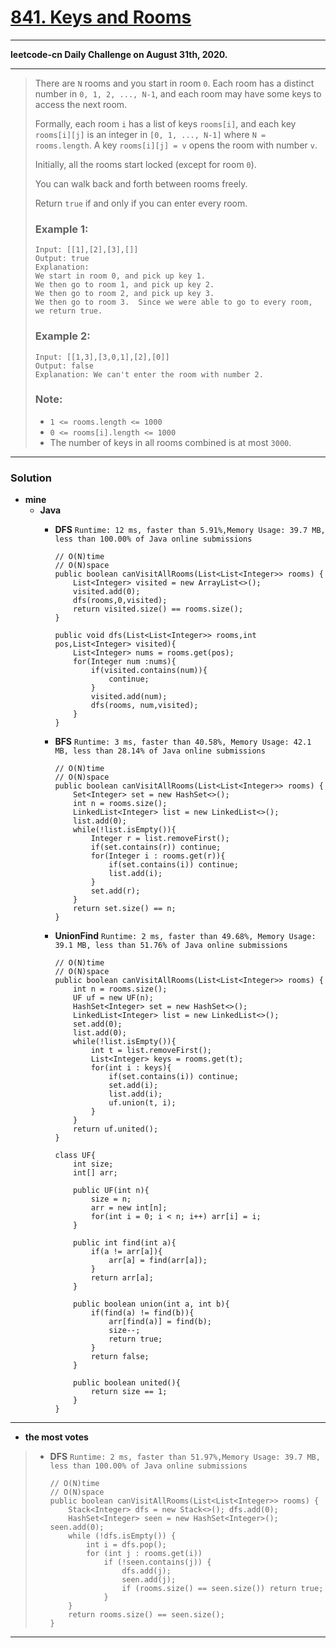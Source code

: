 # [841. Keys and Rooms](https://leetcode.com/problems/keys-and-rooms/)
---

**leetcode-cn Daily Challenge on August 31th, 2020.**

---

> There are `N` rooms and you start in room `0`.  Each room has a distinct number in `0, 1, 2, ..., N-1`, and each room may have some keys to access the next room.
>
> Formally, each room `i` has a list of keys `rooms[i]`, and each key `rooms[i][j]` is an integer in `[0, 1, ..., N-1]` where `N = rooms.length`.  A key `rooms[i][j] = v` opens the room with number `v`.
>
> Initially, all the rooms start locked (except for room `0`).
>
> You can walk back and forth between rooms freely.
>
> Return `true` if and only if you can enter every room.
>
> ### Example 1:
> ```
> Input: [[1],[2],[3],[]]
> Output: true
> Explanation:
> We start in room 0, and pick up key 1.
> We then go to room 1, and pick up key 2.
> We then go to room 2, and pick up key 3.
> We then go to room 3.  Since we were able to go to every room, we return true.
> ```
>
> ### Example 2:
> ```
> Input: [[1,3],[3,0,1],[2],[0]]
> Output: false
> Explanation: We can't enter the room with number 2.
> ```
>
> ### Note:
> * `1 <= rooms.length <= 1000`
> * `0 <= rooms[i].length <= 1000`
> * The number of keys in all rooms combined is at most `3000`.

---

### Solution
* **mine**
  * **Java** 
    * **DFS** `Runtime: 12 ms, faster than 5.91%,Memory Usage: 39.7 MB, less than 100.00% of Java online submissions`
      ```
      // O(N)time
      // O(N)space
      public boolean canVisitAllRooms(List<List<Integer>> rooms) {
          List<Integer> visited = new ArrayList<>();
          visited.add(0);
          dfs(rooms,0,visited);
          return visited.size() == rooms.size();
      }

      public void dfs(List<List<Integer>> rooms,int pos,List<Integer> visited){
          List<Integer> nums = rooms.get(pos);
          for(Integer num :nums){
              if(visited.contains(num)){
                  continue;
              }
              visited.add(num);
              dfs(rooms, num,visited);
          }
      }
      ```

    * **BFS** `Runtime: 3 ms, faster than 40.58%, Memory Usage: 42.1 MB, less than 28.14% of Java online submissions`
      ```
      // O(N)time
      // O(N)space
      public boolean canVisitAllRooms(List<List<Integer>> rooms) {
          Set<Integer> set = new HashSet<>();
          int n = rooms.size();
          LinkedList<Integer> list = new LinkedList<>();
          list.add(0);
          while(!list.isEmpty()){
              Integer r = list.removeFirst();
              if(set.contains(r)) continue;
              for(Integer i : rooms.get(r)){
                  if(set.contains(i)) continue;
                  list.add(i);
              }
              set.add(r);
          }
          return set.size() == n;
      }
      ```
    * **UnionFind** `Runtime: 2 ms, faster than 49.68%, Memory Usage: 39.1 MB, less than 51.76% of Java online submissions`
      ```
      // O(N)time
      // O(N)space
      public boolean canVisitAllRooms(List<List<Integer>> rooms) {
          int n = rooms.size();
          UF uf = new UF(n);
          HashSet<Integer> set = new HashSet<>();
          LinkedList<Integer> list = new LinkedList<>();
          set.add(0);
          list.add(0);
          while(!list.isEmpty()){
              int t = list.removeFirst();
              List<Integer> keys = rooms.get(t);
              for(int i : keys){
                  if(set.contains(i)) continue;
                  set.add(i);
                  list.add(i);
                  uf.union(t, i);
              }
          }
          return uf.united();
      }
      
      class UF{
          int size;
          int[] arr;
          
          public UF(int n){
              size = n;
              arr = new int[n];
              for(int i = 0; i < n; i++) arr[i] = i;
          }
          
          public int find(int a){
              if(a != arr[a]){
                  arr[a] = find(arr[a]);
              }
              return arr[a];
          }
          
          public boolean union(int a, int b){
              if(find(a) != find(b)){
                  arr[find(a)] = find(b);
                  size--;
                  return true;
              }
              return false;
          }
          
          public boolean united(){
              return size == 1;
          }
      }
      ```

---

* **the most votes** 
>  * **DFS** `Runtime: 2 ms, faster than 51.97%,Memory Usage: 39.7 MB, less than 100.00% of Java online submissions`
>    ```
>    // O(N)time
>    // O(N)space
>    public boolean canVisitAllRooms(List<List<Integer>> rooms) {
>        Stack<Integer> dfs = new Stack<>(); dfs.add(0);
>        HashSet<Integer> seen = new HashSet<Integer>(); seen.add(0);
>        while (!dfs.isEmpty()) {
>            int i = dfs.pop();
>            for (int j : rooms.get(i))
>                if (!seen.contains(j)) {
>                    dfs.add(j);
>                    seen.add(j);
>                    if (rooms.size() == seen.size()) return true;
>                }
>        }
>        return rooms.size() == seen.size();
>    }
>    ```

---
